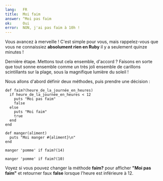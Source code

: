 ```yaml
---
lang:   FR
title:  Moi faim
answer: ^Moi pas faim
ok:     Oui
error:  NON, j'ai pas faim à 10h !
---
```


Vous avancez à merveille ! C'est simple pour vous, mais rappelez-vous que vous ne connaissiez __absolument rien en Ruby__ il y a seulement quinze minutes !

Dernière étape. Mettons tout cela ensemble, d'accord ? Faisons en sorte que tout sonne ensemble comme un très joli ensemble de carillons scintillants sur la plage, sous la magnifique lumière du soleil !

Nous allons d'abord définir deux méthodes, puis prendre une décision :

    def faim?(heure_de_la_journée_en_heures)
      if heure_de_la_journée_en_heures < 12
        puts "Moi pas faim"
        false
      else
        puts "Moi faim"
        true
      end
    end
    
    def manger(aliment)
      puts "Moi manger #{aliment}\n"
    end
    
    manger 'pomme' if faim?(14)
    
    manger 'pomme' if faim?(10)

Voyez si vous pouvez changer la méthode __faim?__ pour afficher __"Moi pas faim"__ et retourner faux __false__ lorsque l'heure est inférieure à 12.